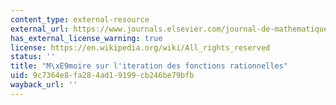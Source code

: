 ```yaml
---
content_type: external-resource
external_url: https://www.journals.elsevier.com/journal-de-mathematiques-pures-et-appliquees/
has_external_license_warning: true
license: https://en.wikipedia.org/wiki/All_rights_reserved
status: ''
title: "M\xE9moire sur l'iteration des fonctions rationnelles"
uid: 9c7364e8-fa28-4ad1-9199-cb246be79bfb
wayback_url: ''
---
```

